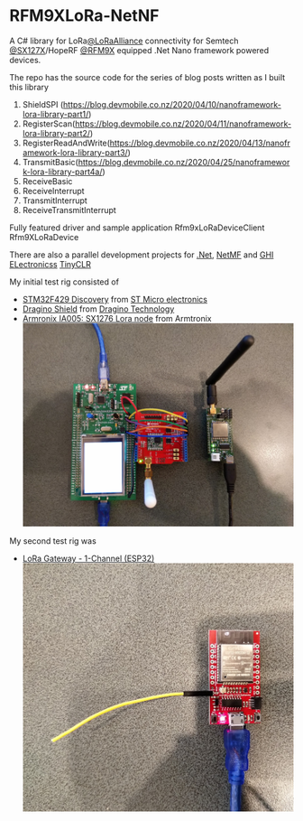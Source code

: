 # RFM9XLoRa-NetNF
A C# library for LoRa[@LoRaAlliance](https://lora-alliance.org/) connectivity for Semtech [@SX127X](https://www.semtech.com/products/wireless-rf/lora-transceivers/SX1276)/HopeRF [@RFM9X](http://www.hoperf.com/rf_transceiver/lora/RFM95W.html) equipped .Net Nano framework powered devices.

The repo has the source code for the series of blog posts written as I built this library

01. ShieldSPI (https://blog.devmobile.co.nz/2020/04/10/nanoframework-lora-library-part1/)
02. RegisterScan(https://blog.devmobile.co.nz/2020/04/11/nanoframework-lora-library-part2/)
03. RegisterReadAndWrite(https://blog.devmobile.co.nz/2020/04/13/nanoframework-lora-library-part3/)
04. TransmitBasic(https://blog.devmobile.co.nz/2020/04/25/nanoframework-lora-library-part4a/)
05. ReceiveBasic
06. ReceiveInterrupt
07. TransmitInterrupt
08. ReceiveTransmitInterrupt

Fully featured driver and sample application
Rfm9xLoRaDeviceClient 
Rfm9XLoRaDevice

There are also a parallel development projects for [.Net](https://github.com/KiwiBryn/RFM9XLoRa-Net), [NetMF](https://github.com/KiwiBryn/RFM9XLoRa-NetMF) and [GHI ELectronicss](https://ghielectronics.com/) [TinyCLR](https://github.com/KiwiBryn/RFM9XLoRa-TinyCLR)

My initial test rig consisted of
* [STM32F429 Discovery](https://www.st.com/en/evaluation-tools/32f429idiscovery.html) from [ST Micro electronics](https://www.st.com)
* [Dragino Shield](http://www.dragino.com/products/lora/item/102-lora-shield.html) from [Dragino Technology](http://www.dragino.com)
* [Armronix IA005: SX1276 Lora node](https://www.tindie.com/products/Armtronix/ia005-sx1276-lora-node-stm32f103-pair-2nos/) from Armtronix
![LoRa Shield for Arduino](Disco429WithArmtronix.jpg)

My second test rig was
* [LoRa Gateway - 1-Channel (ESP32)](https://www.sparkfun.com/products/15006)
![ESP32 WROON SIngle Chanel Gateway](NetNFESP32.jpg)
